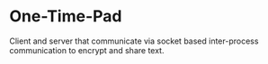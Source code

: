 # One-Time-Pad
Client and server that communicate via socket based inter-process communication to encrypt and share text.
